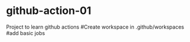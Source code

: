# github-action-01
Project to learn github actions
#Create workspace in .github/workspaces
#add basic jobs 